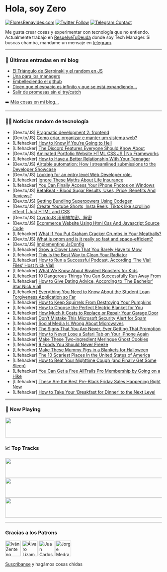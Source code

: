 # Hola, soy Zero

[![FloresBenavides.com](https://img.shields.io/website?down_message=oops&label=MiBlog&style=for-the-badge&up_message=online&url=https%3A%2F%2Ffloresbenavides.com)](https://floresbenavides.com) [![Twitter Follow](https://img.shields.io/twitter/follow/ZeroDragon?color=%231DA1F2&label=Follow&logo=twitter&logoColor=ffffff&style=for-the-badge)](https://twitter.com/zerodragon) [![Telegram Contact](https://img.shields.io/badge/escr%C3%ADbeme-ZeroDragon-%2326A5E4?style=for-the-badge&logo=telegram)](https://t.me/zerodragon)

Me gusta crear cosas y experimentar con tecnología que no entiendo.
Actualmente trabajo en [ResuelveTuDeuda](http://github.com/resuelve) donde soy Tech Manager.
Si buscas chamba, mandame un mensaje en [telegram](https://t.me/zerodragon).

---

### 📕 Últimas entradas en mi blog
<!-- BLOG-POST-LIST:START -->
- [El Triángulo de Sierpinski y el random en JS](https://floresbenavides.com/el-triangulo-de-sierpinski-y-el-random-en-js/)
- [Una para los managers](https://floresbenavides.com/una-para-los-managers/)
- [Embelleciendo el github](https://floresbenavides.com/embelleciendo-el-github/)
- [Dicen que el espacio es infinito y que se está expandiendo…](https://floresbenavides.com/dicen-que-el-espacio-es-infinito-y-que-se-esta-expandiendo/)
- [Salir de promesas sin el try/catch](https://floresbenavides.com/salir-de-promesas-sin-el-try-catch/)
<!-- BLOG-POST-LIST:END -->

➡️ [Más cosas en mi blog...](https://floresbenavides.com)

---

### 👨‍💻 Noticias random de tecnología
<!-- TECH-POSTS:START -->
- [Dev.to/JS] [Pragmatic development 2: frontend](https://dev.to/vladimir_mvs/pragmatic-development-2-frontend-1m79)
- [Dev.to/JS] [Como criar, organizar e manter um sistema web?](https://dev.to/manoeljosefneto/como-criar-organizar-e-manter-um-sistema-web-4mb)
- [Lifehacker] [How to Know If You’re Going to Hell](https://lifehacker.com/how-to-know-if-you-re-going-to-hell-1849651490)
- [Lifehacker] [The Discord Features Everyone Should Know About](https://lifehacker.com/the-discord-features-everyone-should-know-about-1849651815)
- [Dev.to/JS] [Aminated Portfolio Website HTML CSS JS | No Frameworks](https://dev.to/codewithsadee/aminated-portfolio-website-html-css-js-no-frameworks-2k0m)
- [Lifehacker] [How to Have a Better Relationship With Your Teenager](https://lifehacker.com/how-to-have-a-better-relationship-with-your-teenager-1849651294)
- [Dev.to/JS] [Airtable automation: How I streamlined submissions to the Developer Showcase](https://dev.to/contentful/airtable-automation-how-i-streamlined-submissions-to-the-developer-showcase-d40)
- [Dev.to/JS] [Looking for an entry level Web Developer role.](https://dev.to/mk870/looking-for-an-entry-level-web-developer-role-35ce)
- [Lifehacker] [Ignore These Myths About Life Insurance](https://lifehacker.com/ignore-these-myths-about-life-insurance-1849650266)
- [Lifehacker] [You Can Finally Access Your iPhone Photos on Windows](https://lifehacker.com/you-can-finally-access-your-iphone-photos-on-windows-1849649496)
- [Dev.to/JS] [BetaBeat - Blood Sugar Results, Uses, Price, Benefits And Reviews?](https://dev.to/betabeatfact/betabeat-blood-sugar-results-uses-price-benefits-and-reviews-722)
- [Dev.to/JS] [Getting Bundling Superpowers Using Codegen](https://dev.to/florianrappl/getting-bundling-superpowers-using-codegen-2no8)
- [Dev.to/JS] [Create Youtube Shorts, Insta Reels, Tiktok like scrolling effect | Just HTML and CSS](https://dev.to/imdigitalashish/create-youtube-shorts-insta-reels-tiktok-like-scrolling-effect-just-html-and-css-4n29)
- [Dev.to/JS] [CryptoJS 用前端加密、解密](https://dev.to/letswrite/cryptojs-yong-qian-duan-jia-mi-jie-mi-cbp)
- [Dev.to/JS] [Ecommerce Website Using Html Css And Javascript Source Code](https://dev.to/codingtitan6/ecommerce-website-using-html-css-and-javascript-source-code-52ck)
- [Lifehacker] [What If You Put Graham Cracker Crumbs in Your Meatballs?](https://lifehacker.com/what-if-you-put-graham-cracker-crumbs-in-your-meatballs-1849649890)
- [Dev.to/JS] [What is pnpm and is it really so fast and space-efficient?](https://dev.to/stackblitz/what-is-pnpm-and-is-it-really-so-fast-and-space-efficient-29la)
- [Dev.to/JS] [Implementing JsConfig](https://dev.to/adaobiezelioha/implementing-jsconfig-5h31)
- [Lifehacker] [Grow a Clover Lawn That You Barely Have to Mow](https://lifehacker.com/grow-a-clover-lawn-that-you-barely-have-to-mow-1849647474)
- [Lifehacker] [This Is the Best Way to Clean Your Radiator](https://lifehacker.com/this-is-the-best-way-to-clean-your-radiator-1849648090)
- [Lifehacker] [How to Run a Successful Podcast, According ‘The Viall Files’ Host Nick Viall](https://lifehacker.com/how-to-run-a-successful-podcast-according-the-viall-f-1849649248)
- [Lifehacker] [What We Know About Bivalent Boosters for Kids](https://lifehacker.com/what-we-know-about-bivalent-boosters-for-kids-1849649427)
- [Lifehacker] [10 Dangerous Things You Can Successfully Run Away From](https://lifehacker.com/10-dangerous-things-you-can-successfully-run-away-from-1849649056)
- [Lifehacker] [How to Give Dating Advice, According to ‘The Bachelor’ Star Nick Viall](https://lifehacker.com/how-to-give-dating-advice-according-to-the-bachelor-1849649157)
- [Lifehacker] [Everything You Need to Know About the Student Loan Forgiveness Application so Far](https://lifehacker.com/everything-you-need-to-know-about-the-student-loan-forg-1849648709)
- [Lifehacker] [How to Keep Squirrels From Destroying Your Pumpkins](https://lifehacker.com/how-to-keep-squirrels-from-destroying-your-pumpkins-1849644213)
- [Lifehacker] [How to Choose the Perfect Electric Blanket for You](https://lifehacker.com/how-to-choose-the-perfect-electric-blanket-for-you-1849648194)
- [Lifehacker] [How Much It Costs to Replace or Repair Your Garage Door](https://lifehacker.com/how-much-it-costs-to-replace-or-repair-your-garage-door-1849646280)
- [Lifehacker] [Don’t Mistake This Microsoft Security Alert for Spam](https://lifehacker.com/don-t-mistake-this-microsoft-security-alert-for-spam-1849647846)
- [Lifehacker] [Social Media Is Wrong About Microwaves](https://lifehacker.com/social-media-is-wrong-about-microwaves-1849648107)
- [Lifehacker] [The Signs That You Are Never, Ever Getting That Promotion](https://lifehacker.com/the-signs-that-you-are-never-ever-getting-that-promoti-1849646277)
- [Lifehacker] [How to Never Lose a Safari Tab on Your iPhone Again](https://lifehacker.com/how-to-never-lose-a-safari-tab-on-your-iphone-again-1849646583)
- [Lifehacker] [Make These Two-ingredient Meringue Ghost Cookies](https://lifehacker.com/make-these-two-ingredient-meringue-ghost-cookies-1849643942)
- [Lifehacker] [9 Foods You Should Never Freeze](https://lifehacker.com/9-foods-you-should-never-freeze-1849645317)
- [Lifehacker] [Make These Mummy Pigs in a Blankets for Halloween](https://lifehacker.com/make-these-mummy-pigs-in-a-blankets-for-halloween-1849645327)
- [Lifehacker] [The 10 Scariest Places In the United States of America](https://lifehacker.com/the-10-scariest-places-in-the-united-states-of-america-1849646316)
- [Lifehacker] [How to Beat Your Nighttime Cough &lpar;and Finally Get Some Sleep&rpar;](https://lifehacker.com/how-to-beat-your-nighttime-cough-and-finally-get-some-1849642619)
- [Lifehacker] [You Can Get a Free AllTrails Pro Membership by Going on a Hike](https://lifehacker.com/you-can-get-a-free-apptrails-pro-membership-by-going-on-1849644998)
- [Lifehacker] [These Are the Best Pre-Black Friday Sales Happening Right Now](https://lifehacker.com/these-are-the-best-pre-black-friday-sales-happening-rig-1849644726)
- [Lifehacker] [How to Take Your ‘Breakfast for Dinner’ to the Next Level](https://lifehacker.com/how-to-take-your-breakfast-for-dinner-to-the-next-lev-1849643421)<!-- TECH-POSTS:END -->

---

### 🎵 Now Playing
<a href="https://spotify-now-playing-dun.vercel.app/now-playing?open"><img src="https://spotify-now-playing-dun.vercel.app/now-playing" width="540" height="64"></a>

### 📈 Top Tracks
<a href="https://spotify-now-playing-dun.vercel.app/top-tracks?i=1&open"><img src="https://spotify-now-playing-dun.vercel.app/top-tracks?i=1" width="540" height="64"></a>
<a href="https://spotify-now-playing-dun.vercel.app/top-tracks?i=2&open"><img src="https://spotify-now-playing-dun.vercel.app/top-tracks?i=2" width="540" height="64"></a>
<a href="https://spotify-now-playing-dun.vercel.app/top-tracks?i=3&open"><img src="https://spotify-now-playing-dun.vercel.app/top-tracks?i=3" width="540" height="64"></a>

---

### Gracias a los Patrons
[<img src="https://avatars.githubusercontent.com/u/243380?v=4" alt="Iván Zenteno" width="50px">](https://github.com/k001) [<img src="https://avatars.githubusercontent.com/u/19955639?v=4" alt="Álvaro Lizama" width="50px">](https://github.com/alvarolizama) [<img src="https://avatars.githubusercontent.com/u/2718753?v=4" alt="Juan Carlos Ruiz" width="50px">](https://github.com/JuanCrg90) [<img src="https://avatars.githubusercontent.com/u/37025?v=4" alt="Jorge Medrano" width="50px">](https://github.com/h1pp1e) 

[Suscríbanse](https://www.patreon.com/zerodragon) y hagámos cosas chidas
